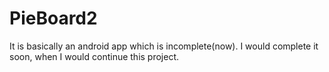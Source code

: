 # PieBoard2
It is basically an android app which is incomplete(now). I would complete it soon, when I would continue this project.
